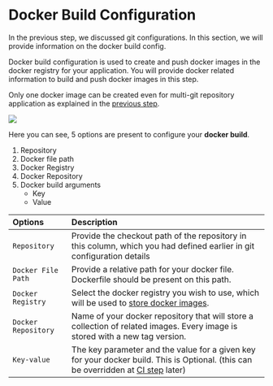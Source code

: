# Docker Build Configuration

In the previous step, we discussed git configurations. In this section, we will provide information on the docker build config.

Docker build configuration is used to create and push docker images in the docker registry for your application. You will provide docker related information to build and push docker images in this step.

Only one docker image can be created even for multi-git repository application as explained in the [previous step](git-material.md).

![](../../.gitbook/assets/docker-configuration%20%282%29.gif)

Here you can see, 5 options are present to configure your **docker build**.

1. Repository
2. Docker file path
3. Docker Registry
4. Docker Repository
5. Docker build arguments
   * Key
   * Value

| Options | Description |
| :--- | :--- |
| `Repository` | Provide the checkout path of the repository in this column, which you had defined earlier in git configuration details |
| `Docker File Path` | Provide a relative path for your docker file. Dockerfile should be present on this path. |
| `Docker Registry` | Select the docker registry you wish to use, which will be used to [store docker images](../global-configurations/docker-registries.md). |
| `Docker Repository` | Name of your docker repository that will store a collection of related images. Every image is stored with a new tag version. |
| `Key-value` | The key parameter and the value for a given key for your docker build. This is Optional. \(this can be overridden at [CI step](../deploying-application/triggering-ci.md) later\) |

